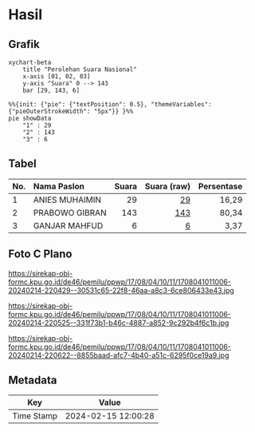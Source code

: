 # Hasil

## Grafik

```mermaid
xychart-beta
    title "Perolehan Suara Nasional"
    x-axis [01, 02, 03]
    y-axis "Suara" 0 --> 143
    bar [29, 143, 6]
```

```mermaid
%%{init: {"pie": {"textPosition": 0.5}, "themeVariables": {"pieOuterStrokeWidth": "5px"}} }%%
pie showData
    "1" : 29
    "2" : 143
    "3" : 6
```

## Tabel

| No. | Nama Paslon    | Suara | Suara (raw) | Persentase |
|:--- |:-------------- | -----:| -----------:| ----------:|
| 1   | ANIES MUHAIMIN | 29    | [29][p-1]   | 16,29      |
| 2   | PRABOWO GIBRAN | 143   | [143][p-2]  | 80,34      |
| 3   | GANJAR MAHFUD  | 6     | [6][p-3]    | 3,37       |


[p-1]: https://github.com/gigit-pemilu/pemilu-2024/blob/main/pilpres/hitung-suara/sub/17-bengkulu/sub/08-kepahiang/sub/04-kepahiang/sub/1011-dusun-kepahiang/sub/006-tps/sub/paslon-1.txt
[p-2]: https://github.com/gigit-pemilu/pemilu-2024/blob/main/pilpres/hitung-suara/sub/17-bengkulu/sub/08-kepahiang/sub/04-kepahiang/sub/1011-dusun-kepahiang/sub/006-tps/sub/paslon-2.txt
[p-3]: https://github.com/gigit-pemilu/pemilu-2024/blob/main/pilpres/hitung-suara/sub/17-bengkulu/sub/08-kepahiang/sub/04-kepahiang/sub/1011-dusun-kepahiang/sub/006-tps/sub/paslon-3.txt

## Foto C Plano

https://sirekap-obj-formc.kpu.go.id/de46/pemilu/ppwp/17/08/04/10/11/1708041011006-20240214-220429--30531c65-22f8-46aa-a8c3-6ce806433e43.jpg

https://sirekap-obj-formc.kpu.go.id/de46/pemilu/ppwp/17/08/04/10/11/1708041011006-20240214-220525--331f73b1-b46c-4887-a852-9c292b4f6c1b.jpg

https://sirekap-obj-formc.kpu.go.id/de46/pemilu/ppwp/17/08/04/10/11/1708041011006-20240214-220622--8855baad-afc7-4b40-a51c-6295f0ce19a9.jpg


## Metadata

| Key        | Value               |
| ---------- | ------------------- |
| Time Stamp | 2024-02-15 12:00:28 |



